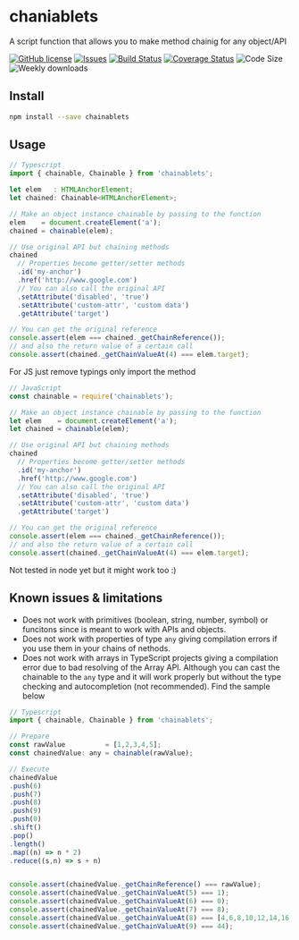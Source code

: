 # chaniablets

A script function that allows you to make method chainig for any object/API

[![GitHub license](https://img.shields.io/npm/l/chainablets.svg)](https://github.com/david-luna/chainable/blob/master/README.md)
[![Issues](https://img.shields.io/github/issues/david-luna/chainable.svg)](https://github.com/david-luna/chainable/issues)
[![Build Status](https://travis-ci.org/david-luna/chainable.svg?branch=master)](https://travis-ci.org/david-luna/chainable)
[![Coverage Status](https://coveralls.io/repos/github/david-luna/chainable/badge.svg)](https://coveralls.io/github/david-luna/chainable)
![Code Size](https://img.shields.io/github/languages/code-size/david-luna/chainable.svg)
![Weekly downloads](https://img.shields.io/npm/dw/chainablets.svg)

## Install

```bash
npm install --save chainablets
```

## Usage

```javascript
// Typescript
import { chainable, Chainable } from 'chainablets';

let elem   : HTMLAnchorElement;
let chained: Chainable<HTMLAnchorElement>;

// Make an object instance chainable by passing to the function
elem    = document.createElement('a');
chained = chainable(elem);

// Use original API but chaining methods
chained
  // Properties become getter/setter methods
  .id('my-anchor')
  .href('http://www.google.com')
  // You can also call the original API
  .setAttribute('disabled', 'true')
  .setAttribute('custom-attr', 'custom data')
  .getAttribute('target')

// You can get the original reference
console.assert(elem === chained._getChainReference());
// and also the return value of a certain call
console.assert(chained._getChainValueAt(4) === elem.target);
```

For JS just remove typings only import the method
```javascript
// JavaScript
const chainable = require('chainablets');

// Make an object instance chainable by passing to the function
let elem    = document.createElement('a');
let chained = chainable(elem);

// Use original API but chaining methods
chained
  // Properties become getter/setter methods
  .id('my-anchor')
  .href('http://www.google.com')
  // You can also call the original API
  .setAttribute('disabled', 'true')
  .setAttribute('custom-attr', 'custom data')
  .getAttribute('target')

// You can get the original reference
console.assert(elem === chained._getChainReference());
// and also the return value of a certain call
console.assert(chained._getChainValueAt(4) === elem.target);
```

Not tested in node yet but it might work too :)

## Known issues & limitations

- Does not work with primitives (boolean, string, number, symbol) or funcitons since is meant to work with APIs and objects.
- Does not work with properties of type `any` giving compilation errors if you use them in your chains of nethods.
- Does not work with arrays in TypeScript projects giving a compilation error due to bad resolving of the Array API. Although you can cast the chainable to the `any` type and it will work properly but without the type checking and autocompletion (not recommended). Find the sample below

```javascript
// Typescript
import { chainable, Chainable } from 'chainablets';

// Prepare
const rawValue          = [1,2,3,4,5];
const chainedValue: any = chainable(rawValue);

// Execute
chainedValue
.push(6)
.push(7)
.push(8)
.push(9)
.push(0)
.shift()
.pop()
.length()
.map((n) => n * 2)
.reduce((s,n) => s + n)


console.assert(chainedValue._getChainReference() === rawValue);
console.assert(chainedValue._getChainValueAt(5) === 1);
console.assert(chainedValue._getChainValueAt(6) === 0);
console.assert(chainedValue._getChainValueAt(7) === 8);
console.assert(chainedValue._getChainValueAt(8) === [4,6,8,10,12,14,16,18]);
console.assert(chainedValue._getChainValueAt(9) === 44);
```
